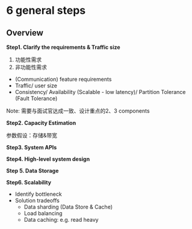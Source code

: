 # 6 general steps

## Overview

**Step1. Clarify the requirements & Traffic size**

1. 功能性需求
2. 非功能性需求



* \(Communication\) feature requirements
* Traffic/ user size
* Consistency/ Availability \(Scalable - low latency\)/ Partition Tolerance \(Fault Tolerance\)

Note: 需要与面试官达成一致、设计重点的2、3 components



**Step2. Capacity Estimation**

参数假设：存储&带宽

**Step3. System APIs**

**Step4. High-level system design**

**Step 5. Data Storage**

**Step6. Scalability**

* Identify bottleneck
* Solution tradeoffs
  * Data sharding \(Data Store & Cache\)
  * Load balancing
  * Data caching: e.g. read heavy

